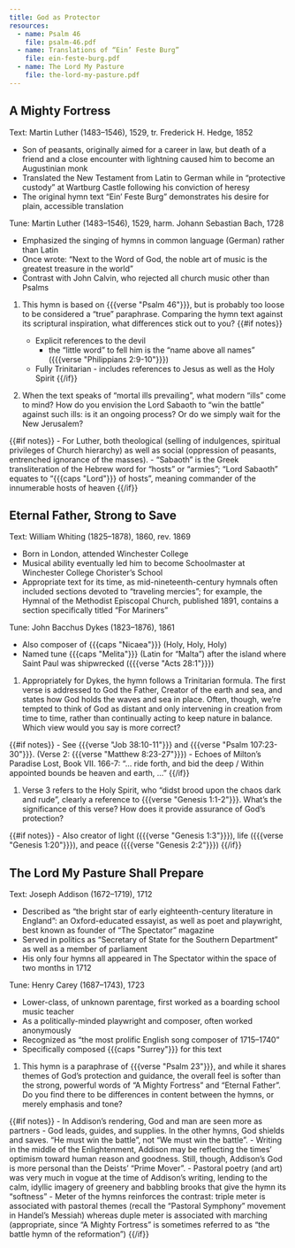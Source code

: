 ```yaml
---
title: God as Protector
resources:
  - name: Psalm 46
    file: psalm-46.pdf
  - name: Translations of “Ein’ Feste Burg”
    file: ein-feste-burg.pdf
  - name: The Lord My Pasture
    file: the-lord-my-pasture.pdf
---
```

## A Mighty Fortress

Text: Martin Luther (1483–1546), 1529, tr. Frederick H. Hedge, 1852
 - Son of peasants, originally aimed for a career in law, but death of a friend and a close encounter with lightning caused him to become an Augustinian monk
 - Translated the New Testament from Latin to German while in “protective custody” at Wartburg Castle following his conviction of heresy
 - The original hymn text “Ein’ Feste Burg” demonstrates his desire for plain, accessible translation

Tune: Martin Luther (1483–1546), 1529, harm. Johann Sebastian Bach, 1728
 - Emphasized the singing of hymns in common language (German) rather than Latin
 - Once wrote: “Next to the Word of God, the noble art of music is the greatest treasure in the world”
 - Contrast with John Calvin, who rejected all church music other than Psalms

1. This hymn is based on {{{verse "Psalm 46"}}}, but is probably too loose to be considered a “true” paraphrase. Comparing the hymn text against its scriptural inspiration, what differences stick out to you?
{{#if notes}}
	- Explicit references to the devil
		- the “little word” to fell him is the “name above all names” ({{{verse "Philippians 2:9-10"}}})
	- Fully Trinitarian - includes references to Jesus as well as the Holy Spirit
{{/if}}

1. When the text speaks of “mortal ills prevailing”, what modern “ills” come to mind? How do you envision the Lord Sabaoth to “win the battle” against such ills: is it an ongoing process? Or do we simply wait for the New Jerusalem?

{{#if notes}}
	- For Luther, both theological (selling of indulgences, spiritual privileges of Church hierarchy) as well as social (oppression of peasants, entrenched ignorance of the masses).
	- “Sabaoth” is the Greek transliteration of the Hebrew word for “hosts” or “armies”; “Lord Sabaoth” equates to “{{{caps "Lord"}}} of hosts”, meaning commander of the innumerable hosts of heaven
{{/if}}

## Eternal Father, Strong to Save

Text: William Whiting (1825–1878), 1860, rev. 1869
 - Born in London, attended Winchester College
 - Musical ability eventually led him to become Schoolmaster at Winchester College Chorister’s School
 - Appropriate text for its time, as mid-nineteenth-century hymnals often included sections devoted to “traveling mercies”; for example, the Hymnal of the Methodist Episcopal Church, published 1891, contains a section specifically titled “For Mariners”

Tune: John Bacchus Dykes (1823–1876), 1861
 - Also composer of {{{caps "Nicaea"}}} (Holy, Holy, Holy)
 - Named tune {{{caps "Melita"}}} (Latin for “Malta”) after the island where Saint Paul was shipwrecked ({{{verse "Acts 28:1"}}})

1. Appropriately for Dykes, the hymn follows a Trinitarian formula. The first verse is addressed to God the Father, Creator of the earth and sea, and states how God holds the waves and sea in place. Often, though, we’re tempted to think of God as distant and only intervening in creation from time to time, rather than continually acting to keep nature in balance. Which view would you say is more correct?

{{#if notes}}
	- See {{{verse "Job 38:10-11"}}} and {{{verse "Psalm 107:23-30"}}}. (Verse 2: {{{verse "Matthew 8:23-27"}}})
	- Echoes of Milton’s Paradise Lost, Book VII. 166-7: “… ride forth, and bid the deep / Within appointed bounds be heaven and earth, …”
{{/if}}

1. Verse 3 refers to the Holy Spirit, who “didst brood upon the chaos dark and rude”, clearly a reference to {{{verse "Genesis 1:1-2"}}}. What’s the significance of this verse? How does it provide assurance of God’s protection?

{{#if notes}}
	- Also creator of light ({{{verse "Genesis 1:3"}}}), life ({{{verse "Genesis 1:20"}}}), and peace ({{{verse "Genesis 2:2"}}})
{{/if}}

## The Lord My Pasture Shall Prepare

Text: Joseph Addison (1672–1719), 1712
 - Described as “the bright star of early eighteenth-century literature in England”: an Oxford-educated essayist, as well as poet and playwright, best known as founder of “The Spectator” magazine
 - Served in politics as “Secretary of State for the Southern Department” as well as a member of parliament
 - His only four hymns all appeared in The Spectator within the space of two months in 1712

Tune: Henry Carey (1687–1743), 1723
 - Lower-class, of unknown parentage, first worked as a boarding school music teacher
 - As a politically-minded playwright and composer, often worked anonymously
 - Recognized as “the most prolific English song composer of 1715–1740”
 - Specifically composed {{{caps "Surrey"}}} for this text

1. This hymn is a paraphrase of {{{verse "Psalm 23"}}}, and while it shares themes of God’s protection and guidance, the overall feel is softer than the strong, powerful words of “A Mighty Fortress” and “Eternal Father”. Do you find there to be differences in content between the hymns, or merely emphasis and tone?

{{#if notes}}
	- In Addison’s rendering, God and man are seen more as partners - God leads, guides, and supplies. In the other hymns, God shields and saves. “He must win the battle”, not “We must win the battle”.
	- Writing in the middle of the Enlightenment, Addison may be reflecting the times’ optimism toward human reason and goodness. Still, though, Addison’s God is more personal than the Deists’ “Prime Mover”.
	- Pastoral poetry (and art) was very much in vogue at the time of Addison’s writing, lending to the calm, idyllic imagery of greenery and babbling brooks that give the hymn its “softness”
	- Meter of the hymns reinforces the contrast: triple meter is associated with pastoral themes (recall the “Pastoral Symphony” movement in Handel’s Messiah) whereas duple meter is associated with marching (appropriate, since “A Mighty Fortress” is sometimes referred to as “the battle hymn of the reformation”)
{{/if}}
